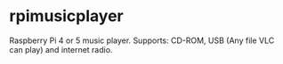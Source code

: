 # rpimusicplayer
Raspberry Pi 4 or 5 music player. Supports: CD-ROM, USB (Any file VLC can play) and internet radio.

